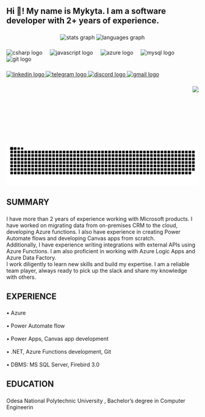 <h2 align="left">Hi 👋!  My name is Mykyta. I am a software developer with 2+ years of experience.</h2>

###

<div align="center">
  <img src="https://github-readme-stats.vercel.app/api?username=dotN1&hide_title=false&hide_rank=false&show_icons=true&include_all_commits=true&count_private=true&disable_animations=false&theme=dracula&locale=en&hide_border=false" height="150" alt="stats graph"  />
  <img src="https://github-readme-stats.vercel.app/api/top-langs?username=dotN1&locale=en&hide_title=false&layout=compact&card_width=320&langs_count=5&theme=dracula&hide_border=false" height="150" alt="languages graph"  />
</div>

###

<div align="left">
  <img src="https://cdn.jsdelivr.net/gh/devicons/devicon/icons/csharp/csharp-original.svg" height="30" alt="csharp logo"  />
  <img width="12" />
  <img src="https://cdn.simpleicons.org/javascript/F7DF1E" height="30" alt="javascript logo"  />
  <img width="12" />
  <img src="https://cdn.jsdelivr.net/gh/devicons/devicon/icons/azure/azure-original.svg" height="30" alt="azure logo"  />
  <img width="12" />
  <img src="https://cdn.jsdelivr.net/gh/devicons/devicon/icons/mysql/mysql-original.svg" height="30" alt="mysql logo"  />
  <img width="12" />
  <img src="https://cdn.jsdelivr.net/gh/devicons/devicon/icons/git/git-original.svg" height="30" alt="git logo"  />
</div>

###

<div align="left">
  <a href="https://www.linkedin.com/in/mykyta-manzhosov-a58095298/" target="_blank">
    <img src="https://img.shields.io/static/v1?message=LinkedIn&logo=linkedin&label=&color=0077B5&logoColor=white&labelColor=&style=for-the-badge" height="35" alt="linkedin logo"  />
  </a>
  <a href="https://t.me/bornfor" target="_blank">
    <img src="https://img.shields.io/static/v1?message=Telegram&logo=telegram&label=&color=2CA5E0&logoColor=white&labelColor=&style=for-the-badge" height="35" alt="telegram logo"  />
  </a>
  <a href="https://discordapp.com/users/invinciblefromamazon#2682" target="_blank">
    <img src="https://img.shields.io/static/v1?message=Discord&logo=discord&label=&color=7289DA&logoColor=white&labelColor=&style=for-the-badge" height="35" alt="discord logo"  />
  </a>
  <a href="mailto:mykytamanzhosov@gmail.com" target="_blank">
    <img src="https://img.shields.io/static/v1?message=Gmail&logo=gmail&label=&color=D14836&logoColor=white&labelColor=&style=for-the-badge" height="35" alt="gmail logo"  />
  </a>
</div>

###

<img align="right" height="150" src="https://media2.giphy.com/media/v1.Y2lkPTc5MGI3NjExN2RibDRudjFqemRmMDkxdW8yamtrZHZkeHVkNjl2ZGw0b2N0d3luMyZlcD12MV9pbnRlcm5hbF9naWZfYnlfaWQmY3Q9Zw/yyVph7ANKftIs/giphy.gif"  />

###

<img src="https://raw.githubusercontent.com/dotN1/dotN1/output/snake.svg" alt="Snake animation" />

###

<h2 align="left">SUMMARY</h2>

###

<p align="left">I have more than 2 years of experience working with Microsoft products. I have worked on migrating data from on-premises CRM to the cloud, developing Azure functions. I also have experience in creating Power Automate flows and developing Canvas apps from scratch.<br>Additionally, I have experience writing integrations with external APIs using Azure Functions. I am also proficient in working with Azure Logic Apps and Azure Data Factory.<br>I work diligently to learn new skills and build my expertise. I am a reliable team player, always ready to pick up the slack and share my knowledge with others.</p>

###

<h2 align="left">EXPERIENCE​</h2>

###

<p align="left">• Azure<br><br>• Power Automate flow​<br><br>• Power Apps, Canvas app development​<br><br>• .NET, Azure Functions development, Git​<br><br>• DBMS: MS SQL Server, Firebird 3.0​</p>

###

<h2 align="left">EDUCATION</h2>

###

<p align="left">Odesa National Polytechnic University , Bachelor’s degree in Computer Engineerin</p>

###
